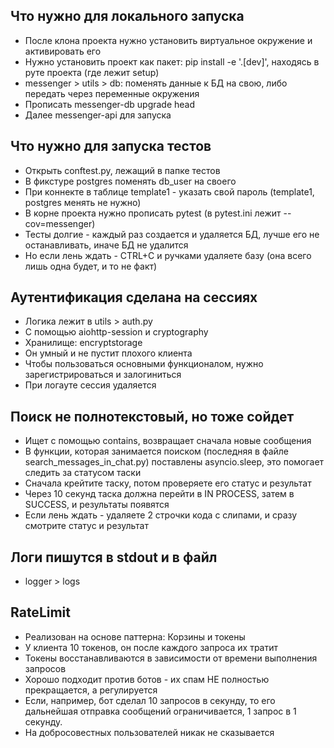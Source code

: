 ## Что нужно для локального запуска
 - После клона проекта нужно установить виртуальное окружение и активировать его
 - Нужно установить проект как пакет: pip install -e '.[dev]', находясь в руте проекта (где лежит setup)
 - messenger > utils > db: поменять данные к БД на свою, либо передать через переменные окружения
 - Прописать messenger-db upgrade head
 - Далее messenger-api для запуска


## Что нужно для запуска тестов
 - Открыть conftest.py, лежащий в папке тестов
 - В фикстуре postgres поменять db_user на своего
 - При коннекте в таблице template1 - указать свой пароль (template1, postgres менять не нужно)
 - В корне проекта нужно прописать pytest (в pytest.ini лежит --cov=messenger)
 - Тесты долгие - каждый раз создается и удаляется БД, лучше его не останавливать, иначе БД не удалится
 - Но если лень ждать - CTRL+C и ручками удаляете базу (она всего лишь одна будет, и то не факт)


## Аутентификация сделана на сессиях
 - Логика лежит в utils > auth.py
 - С помощью aiohttp-session и cryptography
 - Хранилище: encryptstorage
 - Он умный и не пустит плохого клиента
 - Чтобы пользоваться основными функционалом, нужно зарегистрироваться и залогиниться
 - При логауте сессия удаляется


## Поиск не полнотекстовый, но тоже сойдет
 - Ищет с помощью contains, возвращает сначала новые сообщения
 - В функции, которая занимается поиском (последняя в файле search_messages_in_chat.py) поставлены
asyncio.sleep, это помогает следить за статусом таски
 - Сначала крейтите таску, потом проверяете его статус и результат
 - Через 10 секунд таска должна перейти в IN PROCESS, затем в SUCCESS, и результаты появятся
 - Если лень ждать - удаляете 2 строчки кода с слипами, и сразу смотрите статус и результат


## Логи пишутся в stdout и в файл
 - logger > logs


## RateLimit
 - Реализован на основе паттерна: Корзины и токены
 - У клиента 10 токенов, он после каждого запроса их тратит
 - Токены восстанавливаются в зависимости от времени выполнения запросов
 - Хорошо подходит против ботов - их спам НЕ полностью прекращается, а регулируется
 - Если, например, бот сделал 10 запросов в секунду, то его дальнейшая отправка сообщений
 ограничивается, 1 запрос в 1 секунду.
 - На добросовестных пользователей никак не сказывается
